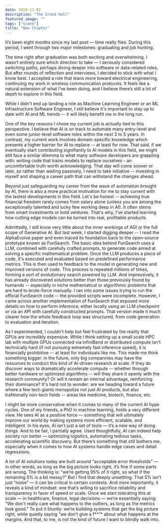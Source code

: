 ```yaml
---
date: 2024-11-02
description: "The Grand Hall"
featured_image: "" 
tags: ["scene"]
title: "New Chapter"
---
```


It’s been eight months since my last post — time really flies. During this period, I went through two major milestones: graduating and job hunting.

The time right after graduation was both exciting and overwhelming. I wasn’t entirely sure which direction to take — I seriously considered switching paths, perhaps diving deeper into software or data-related roles. But after rounds of reflection and interviews, I decided to stick with what I know best. I accepted a role that leans more toward electrical engineering, continuing my work in wireless communication protocols. It feels like a natural extension of what I’ve been doing, and I believe there’s still a lot of depth to explore in this field.

While I didn't end up landing a role as Machine Learning Engineer or an ML Infrastructure Software Engineer, I still believe it's important to stay up to date with AI and ML trends -- it will likely benefit me in the long run.

One of the key reasons I chose my current job is actually tied to this perspective. I believe that AI is on track to automate many entry-level and even some junior-level software roles within the next 3 to 5 years. In contrast, my current work involves domain-specific knowledge which presents a higher barrier for AI to replace -- at least for now. That said, if we eventually start contributing signifiantly to AI models in this field, we might still face a similar dilemma to what many software developers are grappling with: writing code that trains models to replace ourselves - an uncomfortable truth worth acknowledging. That day will come sooner or later, so rather than waiting passively, I need to take initiative -- investing in myself and shaping a career path that can withstand the changes ahead.


Beyond just safeguarding my career from the wave of automation brought by AI, there is also a more practical motivation for me to stay current with the lastest developments in this field. Let's be honest -- achieving true financial freedom rarely comes from salary alone (unless you are among the exceptionally talented and lucky few working deep in AI). It often stems from smart investments or bold ventures. That's why, I've started learning how cutting edge models can be turned into real, profitable products.

Admittedly, I still know very little about the inner workings of AGI or the full scope of Generative AI. But last week, I started digging deeper -- I read the AlphaEvolve paper and even traced its foundation back to the open-source prototype known as FunSearch. The basic idea behind FunSearch uses a LLM, combined with carefully crafted prompts, to generate code aimed at solving a specific mathematical problem. Once the LLM produces a piece of code, it's executed and evaluated based on predefined performance metrics. This is then used to feedback to the model in generating new and improved versions of code. This process is repeated millions of times, forming a sort of evolutionary search powered by LLM. And impressively, it has already discovered solutions better than those previously found by humands -- especially in niche mathematical or algorithmic problems that are hard to brute-force manually. I ran into some issues trying to run the official FunSearch code -- the provided scripts were incomplete. However, I came across another implementation of FunSearch that exposed more details on how to perform inference, either locally using an LLM checkpoint or via an API with carefully constructed prompts. That version made it much clearer how the whole feedback loop was structured, from code generation to evaluation and iteration.

As I experimented, I couldn't help but feel frustrated by the reality that GPUs are incredibly expensive. While I think setting up a small scale HPC lab with multiple GPUs connected via infiniBand or distributed compute isn't technically hard (if not pursuing extremely fast inference speed), it is financially prohibitive -- at least for individuals like me. This made me think something bigger: in the future, only big compannies may have the resources to conduct this kind of AI-driven research at scale. If they do discover ways to dramatically accelerate compute -- whether through better hardware or optimized algorithms -- will they share it openly with the research community? Or will it remain an internal advantage, reinforcing their dominance? It's hard not to wonder: are we heading toward a future where a few tech giants monopolize not just AI products, but also trafitionally non-tech fields -- areas like medicine, biotech, finance, etc.


I might be more conservative when it comes to many of the current AI hype cycles. One of my friends, a PhD in machine learning, holds a very different view. He sees AI as a positive force — something that will ultimately improve our world by making systems more efficient, scalable, and intelligent. In his eyes, AI isn’t just a set of tools — it’s a new way of doing things. And to be fair, I partially agree. Used thoughtfully, AI can indeed help society run better — optimizing logistics, automating tedious tasks, accelerating scientific discovery. But there’s something that still bothers me, especially when it comes to how AI systems handle edge cases and detail regressions.

A lot of AI solutions today are built around “acceptable error thresholds” — in other words, as long as the big picture looks right, it’s fine if some parts are wrong. The thinking is: “we’re getting 95% of it right, so what if the remaining 5% is a bit messy?” But I find that deeply unsettling. That 5% isn’t just “noise” — it can be critical in certain contexts. And more importantly, it reveals a kind of mindset: one that’s willing to sacrifice reliability and transparency in favor of speed or scale. Once we start tolerating this at scale — in healthcare, finance, legal decisions — we’re essentially saying: "We don't really care what happens to the outliers, as long as the metrics look good." To put it bluntly: we’re building systems that get the big picture right, while quietly saying “we don’t give a f**”* about what happens at the margins. And that, to me, is not the kind of future I want to blindly walk into.

